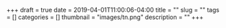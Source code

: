 +++ 
draft = true
date = 2019-04-01T11:00:06-04:00
title = ""
slug = "" 
tags = []
categories = []
thumbnail = "images/tn.png"
description = ""
+++
